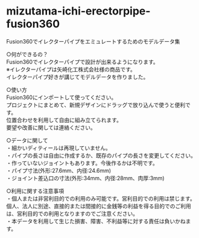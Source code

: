 # mizutama-ichi-erectorpipe-fusion360
Fusion360でイレクターパイプをエミュレートするためのモデルデータ集

○何ができるの？  
Fusion360でイレクターパイプで設計が出来るようになります。  
※イレクターパイプは矢崎化工株式会社様の商品です。  
イレクターパイプ好きが講じてモデルデータを作りました。    
  
○使い方  
Fusion360にインポートして使ってください。  
プロジェクトにまとめて、新規デザインにドラッグで放り込んで使うと便利です。  
位置合わせを利用して自由に組み立てられます。  
要望や改善に関しては連絡ください。
  
○データに関して  
・細かいディティールは再現していません。  
・パイプの長さは自由に作成するか、既存のパイプの長さを変更してください。  
・作っていないジョイントもあります。今後作るかは不明です。  
・パイプ寸法(外形:27.6mm、内径:24.6mm)  
・ジョイント差込口の寸法(外形:34mm、内径:28mm、肉厚:3mm)  
  
○利用に関する注意事項  
・個人または非営利目的での利用のみ可能です。営利目的での利用は禁じます。  
  個人、法人に別途、直接的または間接的に金銭等の利益を得る目的でのご利用は、営利目的での利用となりますのでご注意ください。  
・本データを利用して生じた損害、障害、不利益等に対する責任は負いかねます。  
